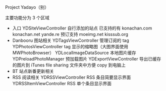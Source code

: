 Project Yadayo（别）

主要功能分为 3 个区域
- 入口
    YDSiteViewController 自行添加的站点
        已支持的有
            konachan.com
            konachan.net
            yande.re
        预订支持
            moeimg.net
            kisssub.org
- Danbooru 图站相关
    YDTagsViewController 管理订阅的 tag
    YDPhotosViewController tag 显示的缩略图（大图界面使用 MWPhotoBrowser）
    YDLocalImageDataSource 本地图片缓存
    YDPreloadPhotoManager 预加载图片
    YDExportViewController 导出已缓存的图片到 iTunes file sharing 文件夹中方便 copy 到电脑上
- BT 站点新番更新相关
- RSS 阅读相关
    YDRSSViewController RSS 条目简要显示界面
    YDRSSItemViewController RSS 单个条目显示界面